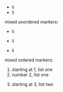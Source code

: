 - li
- li

mixed unordered markers:

* li
+ li
- li

mixed ordered markers:

1. starting at 1, list one
2. number 2, list one
3) starting at 3, list two